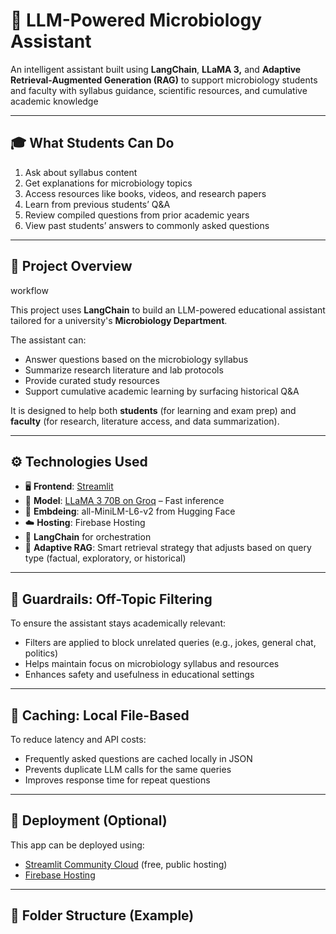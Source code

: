 # 🧬 LLM-Powered Microbiology Assistant



An intelligent assistant built using **LangChain**, **LLaMA 3,** and **Adaptive Retrieval-Augmented Generation (RAG)** to support microbiology students and faculty with syllabus guidance, scientific resources, and cumulative academic knowledge 

---
## 🎓 What Students Can Do

1. Ask about syllabus content  
2. Get explanations for microbiology topics  
3. Access resources like books, videos, and research papers  
4. Learn from previous students’ Q&A  
5. Review compiled questions from prior academic years  
6. View past students’ answers to commonly asked questions  

---

## 🧾 Project Overview


workflow 



This project uses **LangChain** to build an LLM-powered educational assistant tailored for a university's **Microbiology Department**.

The assistant can:

- Answer questions based on the microbiology syllabus  
- Summarize research literature and lab protocols  
- Provide curated study resources  
- Support cumulative academic learning by surfacing historical Q&A  

It is designed to help both **students** (for learning and exam prep) and **faculty** (for research, literature access, and data summarization).

---

## ⚙️ Technologies Used

- 🖥️ **Frontend**: [Streamlit](https://streamlit.io/)  
- 🧠 **Model**: [LLaMA 3 70B on Groq](https://groq.com/) – Fast inference
- 🧠 **Embdeing**: all-MiniLM-L6-v2 from Hugging Face
- ☁️ **Hosting**: Firebase Hosting  
- 🔗 **LangChain** for orchestration
- 🧠 **Adaptive RAG**: Smart retrieval strategy that adjusts based on query type (factual, exploratory, or historical)


---

## 🔐 Guardrails: Off-Topic Filtering

To ensure the assistant stays academically relevant:

- Filters are applied to block unrelated queries (e.g., jokes, general chat, politics)  
- Helps maintain focus on microbiology syllabus and resources  
- Enhances safety and usefulness in educational settings  

---

## 💾 Caching: Local File-Based

To reduce latency and API costs:

- Frequently asked questions are cached locally in JSON  
- Prevents duplicate LLM calls for the same queries  
- Improves response time for repeat questions  

---

## 🚀 Deployment (Optional)

This app can be deployed using:

- [Streamlit Community Cloud](https://streamlit.io/cloud) (free, public hosting)  
- [Firebase Hosting](https://firebase.google.com/products/hosting)  

---

## 📂 Folder Structure (Example)

